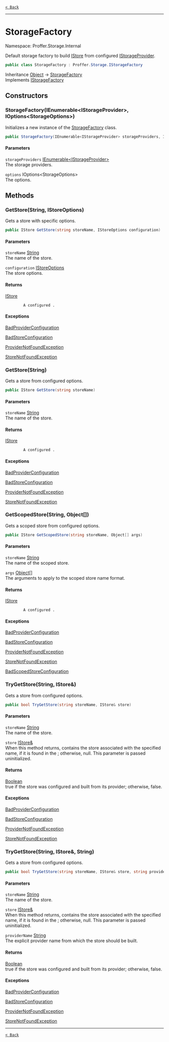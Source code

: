 [`< Back`](./)

---

# StorageFactory

Namespace: Proffer.Storage.Internal

Default storage factory to build [IStore](./proffer.storage.istore) from configured [IStorageProvider](./proffer.storage.istorageprovider).

```csharp
public class StorageFactory : Proffer.Storage.IStorageFactory
```

Inheritance [Object](https://docs.microsoft.com/en-us/dotnet/api/system.object) → [StorageFactory](./proffer.storage.internal.storagefactory)<br>
Implements [IStorageFactory](./proffer.storage.istoragefactory)

## Constructors

### **StorageFactory(IEnumerable&lt;IStorageProvider&gt;, IOptions&lt;StorageOptions&gt;)**

Initializes a new instance of the [StorageFactory](./proffer.storage.internal.storagefactory) class.

```csharp
public StorageFactory(IEnumerable<IStorageProvider> storageProviders, IOptions<StorageOptions> options)
```

#### Parameters

`storageProviders` [IEnumerable&lt;IStorageProvider&gt;](https://docs.microsoft.com/en-us/dotnet/api/system.collections.generic.ienumerable-1)<br>
The storage providers.

`options` IOptions&lt;StorageOptions&gt;<br>
The options.

## Methods

### **GetStore(String, IStoreOptions)**

Gets a store with specific options.

```csharp
public IStore GetStore(string storeName, IStoreOptions configuration)
```

#### Parameters

`storeName` [String](https://docs.microsoft.com/en-us/dotnet/api/system.string)<br>
The name of the store.

`configuration` [IStoreOptions](./proffer.storage.configuration.istoreoptions)<br>
The store options.

#### Returns

[IStore](./proffer.storage.istore)<br>

            A configured .

#### Exceptions

[BadProviderConfiguration](./proffer.storage.exceptions.badproviderconfiguration)<br>

[BadStoreConfiguration](./proffer.storage.exceptions.badstoreconfiguration)<br>

[ProviderNotFoundException](./proffer.storage.exceptions.providernotfoundexception)<br>

[StoreNotFoundException](./proffer.storage.exceptions.storenotfoundexception)<br>

### **GetStore(String)**

Gets a store from configured options.

```csharp
public IStore GetStore(string storeName)
```

#### Parameters

`storeName` [String](https://docs.microsoft.com/en-us/dotnet/api/system.string)<br>
The name of the store.

#### Returns

[IStore](./proffer.storage.istore)<br>

            A configured .

#### Exceptions

[BadProviderConfiguration](./proffer.storage.exceptions.badproviderconfiguration)<br>

[BadStoreConfiguration](./proffer.storage.exceptions.badstoreconfiguration)<br>

[ProviderNotFoundException](./proffer.storage.exceptions.providernotfoundexception)<br>

[StoreNotFoundException](./proffer.storage.exceptions.storenotfoundexception)<br>

### **GetScopedStore(String, Object[])**

Gets a scoped store from configured options.

```csharp
public IStore GetScopedStore(string storeName, Object[] args)
```

#### Parameters

`storeName` [String](https://docs.microsoft.com/en-us/dotnet/api/system.string)<br>
The name of the scoped store.

`args` [Object[]](https://docs.microsoft.com/en-us/dotnet/api/system.object)<br>
The arguments to apply to the scoped store name format.

#### Returns

[IStore](./proffer.storage.istore)<br>

            A configured .

#### Exceptions

[BadProviderConfiguration](./proffer.storage.exceptions.badproviderconfiguration)<br>

[BadStoreConfiguration](./proffer.storage.exceptions.badstoreconfiguration)<br>

[ProviderNotFoundException](./proffer.storage.exceptions.providernotfoundexception)<br>

[StoreNotFoundException](./proffer.storage.exceptions.storenotfoundexception)<br>

[BadScopedStoreConfiguration](./proffer.storage.exceptions.badscopedstoreconfiguration)<br>

### **TryGetStore(String, IStore&)**

Gets a store from configured options.

```csharp
public bool TryGetStore(string storeName, IStore& store)
```

#### Parameters

`storeName` [String](https://docs.microsoft.com/en-us/dotnet/api/system.string)<br>
The name of the store.

`store` [IStore&](./proffer.storage.istore&)<br>
When this method returns, contains the store associated with the specified name, if it is found in the ; otherwise, null. This parameter is passed uninitialized.

#### Returns

[Boolean](https://docs.microsoft.com/en-us/dotnet/api/system.boolean)<br>
true if the store was configured and built from its provider; otherwise, false.

#### Exceptions

[BadProviderConfiguration](./proffer.storage.exceptions.badproviderconfiguration)<br>

[BadStoreConfiguration](./proffer.storage.exceptions.badstoreconfiguration)<br>

[ProviderNotFoundException](./proffer.storage.exceptions.providernotfoundexception)<br>

[StoreNotFoundException](./proffer.storage.exceptions.storenotfoundexception)<br>

### **TryGetStore(String, IStore&, String)**

Gets a store from configured options.

```csharp
public bool TryGetStore(string storeName, IStore& store, string providerName)
```

#### Parameters

`storeName` [String](https://docs.microsoft.com/en-us/dotnet/api/system.string)<br>
The name of the store.

`store` [IStore&](./proffer.storage.istore&)<br>
When this method returns, contains the store associated with the specified name, if it is found in the ; otherwise, null. This parameter is passed uninitialized.

`providerName` [String](https://docs.microsoft.com/en-us/dotnet/api/system.string)<br>
The explicit provider name from which the store should be built.

#### Returns

[Boolean](https://docs.microsoft.com/en-us/dotnet/api/system.boolean)<br>
true if the store was configured and built from its provider; otherwise, false.

#### Exceptions

[BadProviderConfiguration](./proffer.storage.exceptions.badproviderconfiguration)<br>

[BadStoreConfiguration](./proffer.storage.exceptions.badstoreconfiguration)<br>

[ProviderNotFoundException](./proffer.storage.exceptions.providernotfoundexception)<br>

[StoreNotFoundException](./proffer.storage.exceptions.storenotfoundexception)<br>

---

[`< Back`](./)
